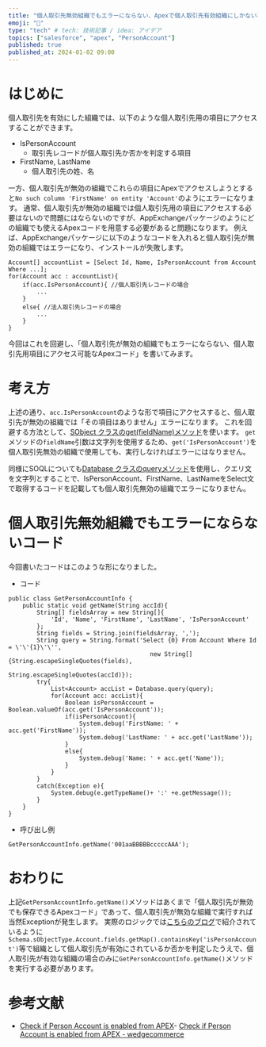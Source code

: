 ```yaml
---
title: "個人取引先無効組織でもエラーにならない、Apexで個人取引先有効組織にしかない項目へアクセスする方法"
emoji: "🏅"
type: "tech" # tech: 技術記事 / idea: アイデア
topics: ["salesforce", "apex", "PersonAccount"]
published: true
published_at: 2024-01-02 09:00
---
```


# はじめに
個人取引先を有効にした組織では、以下のような個人取引先用の項目にアクセスすることができます。

- IsPersonAccount
  - 取引先レコードが個人取引先か否かを判定する項目
- FirstName, LastName
  - 個人取引先の姓、名

一方、個人取引先が無効の組織でこれらの項目にApexでアクセスしようとすると`No such column 'FirstName' on entity 'Account'`のようにエラーになります。
通常、個人取引先が無効の組織では個人取引先用の項目にアクセスする必要はないので問題にはならないのですが、AppExchangeパッケージのようにどの組織でも使えるApexコードを用意する必要があると問題になります。
例えば、AppExchangeパッケージに以下のようなコードを入れると個人取引先が無効の組織ではエラーになり、インストールが失敗します。

```apex
Account[] accountList = [Select Id, Name, IsPersonAccount from Account Where ...];
for(Account acc : accountList){
    if(acc.IsPersonAccount){ //個人取引先レコードの場合
        ...
    }
    else{ //法人取引先レコードの場合
        ...
    }
}
```

今回はこれを回避し、「個人取引先が無効の組織でもエラーにならない、個人取引先用項目にアクセス可能なApexコード」を書いてみます。

# 考え方
上述の通り、`acc.IsPersonAccount`のような形で項目にアクセスすると、個人取引先が無効の組織では「その項目はありません」エラーになります。
これを回避する方法として、[SObject クラスのget(fieldName)メソッド](https://developer.salesforce.com/docs/atlas.ja-jp.apexcode.meta/apexcode/apex_methods_system_sobject.htm#apex_System_SObject_get)を使います。
`get`メソッドの`fieldName`引数は文字列を使用するため、`get('IsPersonAccount')`を個人取引先無効の組織で使用しても、実行しなければエラーにはなりません。

同様にSOQLについても[Database クラスのqueryメソッド](https://developer.salesforce.com/docs/atlas.ja-jp.apexcode.meta/apexcode/apex_methods_system_database.htm#apex_System_Database_query)を使用し、クエリ文を文字列とすることで、IsPersonAccount、FirstName、LastNameをSelect文で取得するコードを記載しても個人取引先無効の組織でエラーになりません。

# 個人取引先無効組織でもエラーにならないコード
今回書いたコードはこのような形になりました。

- コード

```apex
public class GetPersonAccountInfo {
    public static void getName(String accId){
        String[] fieldsArray = new String[]{
            'Id', 'Name', 'FirstName', 'LastName', 'IsPersonAccount'
        };
        String fields = String.join(fieldsArray, ',');
        String query = String.format('Select {0} From Account Where Id = \'\'{1}\'\'',
                                        new String[]{String.escapeSingleQuotes(fields),
                                        String.escapeSingleQuotes(accId)});
        try{
            List<Account> accList = Database.query(query);
            for(Account acc: accList){
                Boolean isPersonAccount = Boolean.valueOf(acc.get('IsPersonAccount'));
                if(isPersonAccount){
                    System.debug('FirstName: ' + acc.get('FirstName'));
                    System.debug('LastName: ' + acc.get('LastName'));
                }
                else{
                    System.debug('Name: ' + acc.get('Name'));
                }
            }
        }
        catch(Exception e){
            System.debug(e.getTypeName()+ ':' +e.getMessage());
        }
    }
}
```

- 呼び出し例

```apex
GetPersonAccountInfo.getName('001aaBBBBBcccccAAA');
```

# おわりに
上記`GetPersonAccountInfo.getName()`メソッドはあくまで「個人取引先が無効でも保存できるApexコード」であって、個人取引先が無効な組織で実行すれば当然Exceptionが発生します。
実際のロジックでは[こちらのブログ](https://tyoshikawa1106.hatenablog.com/entry/2019/08/16/080827)で紹介されているように`Schema.sObjectType.Account.fields.getMap().containsKey('isPersonAccount')`等で組織として個人取引先が有効にされているか否かを判定したうえで、個人取引先が有効な組織の場合のみに`GetPersonAccountInfo.getName()`メソッドを実行する必要があります。

# 参考文献
- [Check if Person Account is enabled from APEX](https://wedgecommerce.com/check-person-account-enabled-apex/)- [Check if Person Account is enabled from APEX - wedgecommerce](https://wedgecommerce.com/check-person-account-enabled-apex/)
